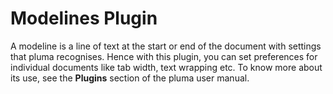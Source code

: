 # Modelines Plugin

A modeline is a line of text at the start or end of the document with settings that pluma recognises. Hence with this plugin, you can set preferences for individual documents like tab width, text wrapping etc. To know more about its use, see the **Plugins** section of the pluma user manual. 